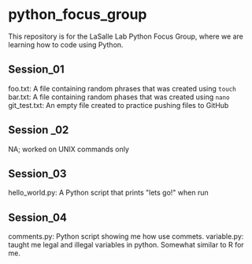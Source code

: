 # python_focus_group

This repository is for the LaSalle Lab Python Focus Group, where we are learning how to code using Python.

## Session_01
foo.txt: A file containing random phrases that was created using `touch`
bar.txt: A file containing random phases that was created using `nano`
git_test.txt: An empty file created to practice pushing files to GitHub

## Session _02
NA; worked on UNIX commands only

## Session_03
hello_world.py: A Python script that prints "lets go!" when run

## Session_04
comments.py: Python script showing me how use commets. 
variable.py: taught me legal and illegal variables in python. Somewhat similar to R for me. 

